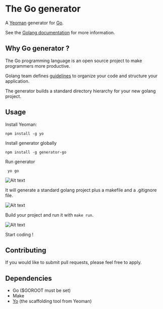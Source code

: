 # The Go generator

A [Yeoman](http://yeoman.io) generator for [Go](http://golang.org/).

See the [Golang documentation](https://golang.org/doc/) for more information.

## Why Go generator ?

The Go programming language is an open source project to make programmers more productive.

Golang team defines [guidelines](https://github.com/yeoman/yo) to organize your code and structure your application.

The generator builds a standard directory hierarchy for your new golang project.

## Usage

Install Yeoman:

    npm install -g yo


Install generator globally 

    npm install -g generator-go

Run generator

     yo go 

![Alt text](/../pictures/pictures/go-generator.png?raw=true "yo go command")

It will generate a standard golang project plus a makefile and a .gitignore file.

![Alt text](/../pictures/pictures/go-generator1.png?raw=true "yo go tree result")

Build your project and run it with `make run`.

![Alt text](/../pictures/pictures/go-generator2.png?raw=true "yo go make run")

Start coding !

## Contributing

If you would like to submit pull requests, please feel free to apply.

## Dependencies

* Go ($GOROOT must be set)
* Make
* [Yo](https://github.com/yeoman/yo) (the scaffolding tool from Yeoman)

